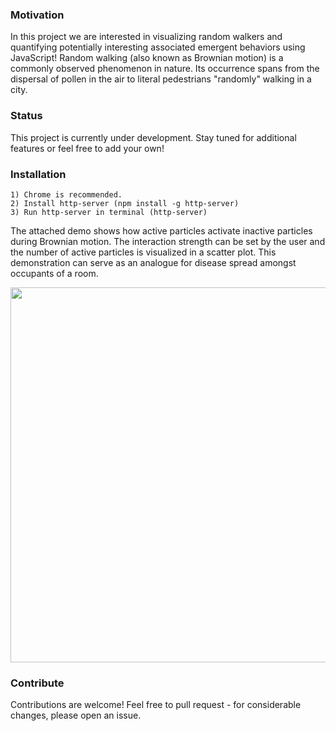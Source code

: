 ### Motivation
In this project we are interested in visualizing random walkers and quantifying potentially interesting associated emergent behaviors using JavaScript! Random walking (also known as Brownian motion) is a commonly observed phenomenon in nature. Its occurrence spans from the dispersal of pollen in the air to literal pedestrians "randomly" walking in a city.

### Status
This project is currently under development. Stay tuned for additional features or feel free to add your own!

### Installation
```terminal
1) Chrome is recommended. 
2) Install http-server (npm install -g http-server)
3) Run http-server in terminal (http-server)
```
The attached demo shows how active particles activate inactive particles during Brownian motion. The interaction strength can be set by the user and the number of active particles is visualized in a scatter plot. This demonstration can serve as an analogue for disease spread amongst occupants of a room. 

<img src="https://github.com/mehmaniayaz/random-walk-visual/blob/master/reactive_demo.gif" width="600" />

### Contribute
Contributions are welcome! Feel free to pull request - for considerable changes, please open an issue. 

